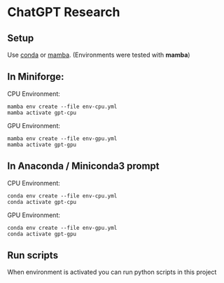 # ChatGPT Research

## Setup

Use [conda](https://conda.io/projects/conda/en/latest/user-guide/install/index.html)
or [mamba](https://mamba.readthedocs.io/en/latest/installation.html).
(Environments were tested with **mamba**)

## In Miniforge:
CPU Environment:
```shell
mamba env create --file env-cpu.yml
mamba activate gpt-cpu
```

GPU Environment:
```shell
mamba env create --file env-gpu.yml
mamba activate gpt-gpu
```

## In Anaconda / Miniconda3 prompt
CPU Environment:
```shell
conda env create --file env-cpu.yml
conda activate gpt-cpu
```

GPU Environment:
```shell
conda env create --file env-gpu.yml
conda activate gpt-gpu
```


## Run scripts

When environment is activated you can run python scripts in this project
